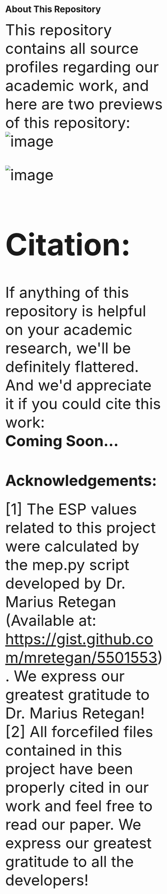# About This Repository
<font size="20">This repository contains all source profiles regarding our academic work, and here are two previews of this repository:
![image](./figures/1.png)

![image](./figures/2.png)

# Citation:
<font size="20">If anything of this repository is helpful on your academic research, we'll be definitely flattered. And we'd appreciate it if you could cite this work:<br>
<font size="20">**Coming Soon...**<font size="5">

# Acknowledgements:
<font size="20">[1] The ESP values related to this project were calculated by the mep.py script developed by Dr. Marius Retegan (Available at: https://gist.github.com/mretegan/5501553). We express our greatest gratitude to Dr. Marius Retegan!<br>
<font size="20">[2] All forcefiled files contained in this project have been properly cited in our work and feel free to read our paper. We express our greatest gratitude to all the developers!

